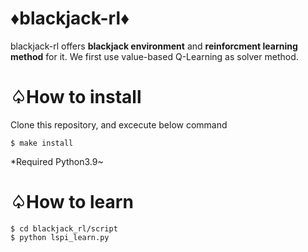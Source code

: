 # ♦blackjack-rl♦
blackjack-rl offers **blackjack environment** and **reinforcment learning method** for it.
We first use value-based Q-Learning as solver method.

# ♤How to install
Clone this repository, and excecute below command
```shell
$ make install
```
*Required Python3.9~

# ♤How to learn
```shell
$ cd blackjack_rl/script
$ python lspi_learn.py
```
